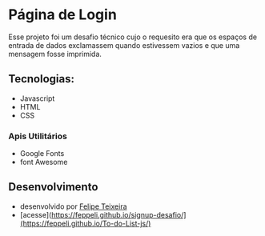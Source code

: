 # Página de  Login
Esse projeto foi um desafio técnico cujo o requesito era que os espaços de entrada de dados exclamassem quando estivessem vazios e que uma mensagem fosse imprimida.

## Tecnologias:

- Javascript
- HTML
- CSS
### Apis Utilitários

- Google Fonts
- font Awesome

## Desenvolvimento

- desenvolvido por [Felipe Teixeira](https://www.instagram.com/lipecode/)
- [acesse](https://feppeli.github.io/signup-desafio/](https://feppeli.github.io/To-do-List-js/)
